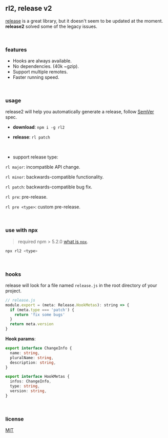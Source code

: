 ## rl2, release v2

[release](https://github.com/zeit/release) is a great library, but it doesn't seem to be updated at the moment. **release2** solved some of the legacy issues.

<br/>

### features

- Hooks are always available.
- No dependencies. (40k ~gzip).
- Support multiple remotes.
- Faster running speed.

<br/>

### usage

release2 will help you automatically generate a release, follow [SemVer](https://semver.org/) spec.

- **download**: `npm i -g rl2`

- **release**: `rl patch`

<br/>

- support release type:

`rl major`: incompatible API change.

`rl minor`: backwards-compatible functionality.

`rl patch`: backwards-compatible bug fix.

`rl pre`: pre-release.

`rl pre <type>`: custom pre-release.


<br/>

### use with npx

> required npm > 5.2.0
[what is `npx`](https://blog.npmjs.org/post/162869356040/introducing-npx-an-npm-package-runner).

```bash
npx rl2 <type>
```

<br/>

### hooks

release will look for a file named `release.js` in the root directory of your project.

```js
// release.js
module.export = (meta: Release.HookMetas): string => {
  if (meta.type === 'patch') {
    return 'fix some bugs'
  }
  return meta.version
}
```

**Hook params**:

```ts
export interface ChangeInfo {
  name: string,
  pluralName: string,
  description: string,
}

export interface HookMetas {
  infos: ChangeInfo,
  type: string,
  version: string,
}
```

<br/>

### license
[MIT](LICENSE)





